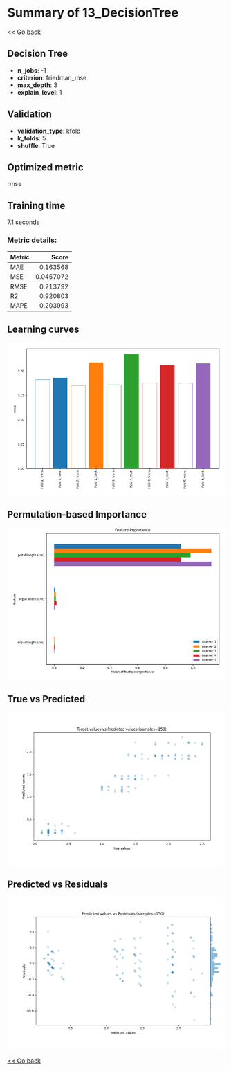 # Summary of 13_DecisionTree

[<< Go back](../README.md)


## Decision Tree
- **n_jobs**: -1
- **criterion**: friedman_mse
- **max_depth**: 3
- **explain_level**: 1

## Validation
 - **validation_type**: kfold
 - **k_folds**: 5
 - **shuffle**: True

## Optimized metric
rmse

## Training time

7.1 seconds

### Metric details:
| Metric   |     Score |
|:---------|----------:|
| MAE      | 0.163568  |
| MSE      | 0.0457072 |
| RMSE     | 0.213792  |
| R2       | 0.920803  |
| MAPE     | 0.203993  |



## Learning curves
![Learning curves](learning_curves.png)

## Permutation-based Importance
![Permutation-based Importance](permutation_importance.png)
## True vs Predicted

![True vs Predicted](true_vs_predicted.png)


## Predicted vs Residuals

![Predicted vs Residuals](predicted_vs_residuals.png)



[<< Go back](../README.md)
